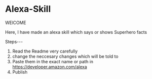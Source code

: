 # Alexa-Skill

WElCOME

Here, I have made an alexa skill which says or shows Superhero facts


Steps---

1) Read the Readme very carefully
2) change the neccesary changes which will be told to
3) Paste them in the exact name or path in https://developer.amazon.com/alexa
4) Publish
